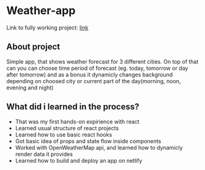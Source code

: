 # Weather-app

Link to fully working project: [link](https://react-weather-app33.netlify.app/)

## About project

Simple app, that shows weather forecast for 3 different cities.
On top of that can you can choose time period of forecast (eg. today, tomorrow or day after tomorrow)
and as a bonus it dynamicly changes background depending on choosed city or current part of the day(morning, noon, evening and night)

## What did i learned in the process?

- That was my first hands-on expirience with react
- Learned usual structure of react projects
- Learned how to use basic react hooks
- Got basic idea of props and state flow inside components
- Worked with OpenWeatherMap api, and learned how to dynamicly render data it provides
- Learned how to build and deploy an app on netlify
